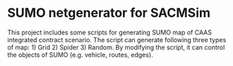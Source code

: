 # SUMO netgenerator for SACMSim

This project includes some scripts for generating SUMO map of CAAS integrated contract scenario.
The script can generate following three types of map: 1) Grid 2) Spider 3) Random.
By modifying the script, it can control the objects of SUMO (e.g. vehicle, routes, edges).
